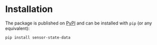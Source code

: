 # Installation

The package is published on [PyPI](https://pypi.org/project/deezer-python/) and can be installed with `pip` (or any equivalent):

```bash
pip install sensor-state-data
```
